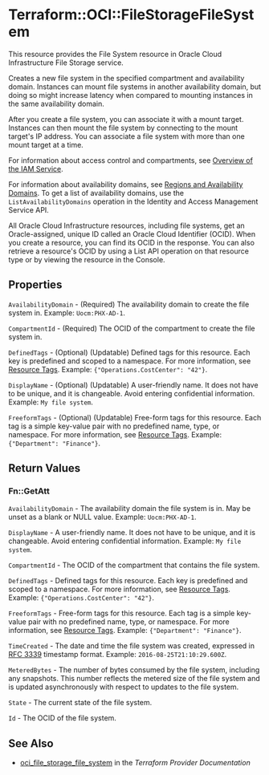 # Terraform::OCI::FileStorageFileSystem

This resource provides the File System resource in Oracle Cloud Infrastructure File Storage service.

Creates a new file system in the specified compartment and
availability domain. Instances can mount file systems in
another availability domain, but doing so might increase
latency when compared to mounting instances in the same
availability domain.

After you create a file system, you can associate it with a mount
target. Instances can then mount the file system by connecting to the
mount target's IP address. You can associate a file system with
more than one mount target at a time.

For information about access control and compartments, see
[Overview of the IAM Service](https://docs.cloud.oracle.com/iaas/Content/Identity/Concepts/overview.htm).

For information about availability domains, see [Regions and
Availability Domains](https://docs.cloud.oracle.com/iaas/Content/General/Concepts/regions.htm).
To get a list of availability domains, use the
`ListAvailabilityDomains` operation in the Identity and Access
Management Service API.

All Oracle Cloud Infrastructure resources, including
file systems, get an Oracle-assigned, unique ID called an Oracle
Cloud Identifier (OCID).  When you create a resource, you can
find its OCID in the response. You can also retrieve a
resource's OCID by using a List API operation on that resource
type or by viewing the resource in the Console.

## Properties

`AvailabilityDomain` - (Required) The availability domain to create the file system in.  Example: `Uocm:PHX-AD-1`.

`CompartmentId` - (Required) The OCID of the compartment to create the file system in.

`DefinedTags` - (Optional) (Updatable) Defined tags for this resource. Each key is predefined and scoped to a namespace. For more information, see [Resource Tags](https://docs.cloud.oracle.com/iaas/Content/General/Concepts/resourcetags.htm). Example: `{"Operations.CostCenter": "42"}`.

`DisplayName` - (Optional) (Updatable) A user-friendly name. It does not have to be unique, and it is changeable. Avoid entering confidential information.  Example: `My file system`.

`FreeformTags` - (Optional) (Updatable) Free-form tags for this resource. Each tag is a simple key-value pair with no predefined name, type, or namespace. For more information, see [Resource Tags](https://docs.cloud.oracle.com/iaas/Content/General/Concepts/resourcetags.htm). Example: `{"Department": "Finance"}`.


## Return Values

### Fn::GetAtt

`AvailabilityDomain` - The availability domain the file system is in. May be unset as a blank or NULL value.  Example: `Uocm:PHX-AD-1`.

`DisplayName` - A user-friendly name. It does not have to be unique, and it is changeable. Avoid entering confidential information.  Example: `My file system`.

`CompartmentId` - The OCID of the compartment that contains the file system.

`DefinedTags` - Defined tags for this resource. Each key is predefined and scoped to a namespace. For more information, see [Resource Tags](https://docs.cloud.oracle.com/iaas/Content/General/Concepts/resourcetags.htm). Example: `{"Operations.CostCenter": "42"}`.

`FreeformTags` - Free-form tags for this resource. Each tag is a simple key-value pair with no predefined name, type, or namespace. For more information, see [Resource Tags](https://docs.cloud.oracle.com/iaas/Content/General/Concepts/resourcetags.htm). Example: `{"Department": "Finance"}`.

`TimeCreated` - The date and time the file system was created, expressed in [RFC 3339](https://tools.ietf.org/rfc/rfc3339) timestamp format.  Example: `2016-08-25T21:10:29.600Z`.

`MeteredBytes` - The number of bytes consumed by the file system, including any snapshots. This number reflects the metered size of the file system and is updated asynchronously with respect to updates to the file system.

`State` - The current state of the file system.

`Id` - The OCID of the file system.

## See Also

* [oci_file_storage_file_system](https://www.terraform.io/docs/providers/oci/r/file_storage_file_system.html) in the _Terraform Provider Documentation_